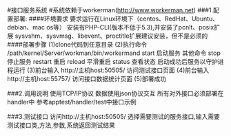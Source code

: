 #接口服务系统
#系统依赖于workerman(http://www.workerman.net)
###1.配置部署:
####环境要求
要求运行在Linux环境下（centos、RedHat、Ubuntu、debian、mac os等）
安装有PHP-CLI(版本不低于5.3),并安装了pcnlt、posix扩展
sysvshm、sysvmsg、libevent、proctitle扩展建议安装，但不是必须的
####部署步骤
(1)clone代码到任意目录
(2)执行命令 /path/kernel/Server/workman/bin/workermand start 启动服务
其他命令
	stop 停止服务
	restart 重启
	reload 平滑重启
	status 查看状态
启动成功后服务以守护进程运行
(3)前台输入 http://主机host:50505/ 访问测试接口页面
(4)前台输入 http://主机host:55757/ 访问接口数据统计页面
(5)部署成功

###2.调用说明
使用TCP/IP协议
数据使用json协议交互
所有对外接口必须部署在handler中
参考apptest/handler/test中接口示例

###3.测试接口
访问http://主机host:50505/
选择需要测试的服务接口,输入需要测试接口类,方法,参数,系统返回测试结果
